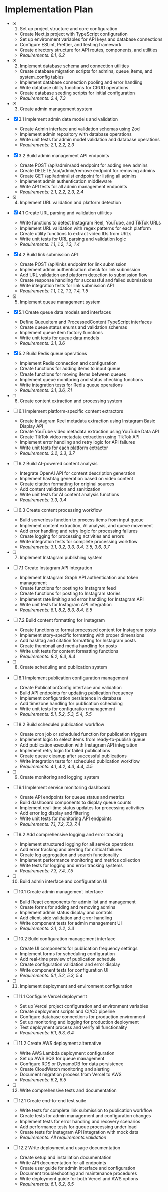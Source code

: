 # Implementation Plan

- [x] 1. Set up project structure and core configuration
  - Create Next.js project with TypeScript configuration
  - Set up environment variables for API keys and database connections
  - Configure ESLint, Prettier, and testing framework
  - Create directory structure for API routes, components, and utilities
  - _Requirements: 6.1, 6.2_

- [x] 2. Implement database schema and connection utilities
  - Create database migration scripts for admins, queue_items, and system_config tables
  - Implement database connection pooling and error handling
  - Write database utility functions for CRUD operations
  - Create database seeding scripts for initial configuration
  - _Requirements: 2.4, 7.3_

- [x] 3. Create admin management system
- [x] 3.1 Implement admin data models and validation
  - Create Admin interface and validation schemas using Zod
  - Implement admin repository with database operations
  - Write unit tests for admin model validation and database operations
  - _Requirements: 2.1, 2.2, 2.3_

- [x] 3.2 Build admin management API endpoints
  - Create POST /api/admin/add endpoint for adding new admins
  - Create DELETE /api/admin/remove endpoint for removing admins
  - Create GET /api/admin/list endpoint for listing all admins
  - Implement admin authentication middleware
  - Write API tests for all admin management endpoints
  - _Requirements: 2.1, 2.2, 2.3, 2.4_

- [x] 4. Implement URL validation and platform detection
- [x] 4.1 Create URL parsing and validation utilities
  - Write functions to detect Instagram Reel, YouTube, and TikTok URLs
  - Implement URL validation with regex patterns for each platform
  - Create utility functions to extract video IDs from URLs
  - Write unit tests for URL parsing and validation logic
  - _Requirements: 1.1, 1.2, 1.3, 1.4_

- [x] 4.2 Build link submission API
  - Create POST /api/links endpoint for link submission
  - Implement admin authentication check for link submission
  - Add URL validation and platform detection to submission flow
  - Create response handling for successful and failed submissions
  - Write integration tests for link submission API
  - _Requirements: 1.1, 1.2, 1.3, 1.4, 1.5_

- [x] 5. Implement queue management system
- [x] 5.1 Create queue data models and interfaces
  - Define QueueItem and ProcessedContent TypeScript interfaces
  - Create queue status enums and validation schemas
  - Implement queue item factory functions
  - Write unit tests for queue data models
  - _Requirements: 3.1, 3.6_

- [x] 5.2 Build Redis queue operations
  - Implement Redis connection and configuration
  - Create functions for adding items to input queue
  - Create functions for moving items between queues
  - Implement queue monitoring and status checking functions
  - Write integration tests for Redis queue operations
  - _Requirements: 3.1, 3.6, 7.1_

- [ ] 6. Create content extraction and processing system
- [ ] 6.1 Implement platform-specific content extractors
  - Create Instagram Reel metadata extraction using Instagram Basic Display API
  - Create YouTube video metadata extraction using YouTube Data API
  - Create TikTok video metadata extraction using TikTok API
  - Implement error handling and retry logic for API failures
  - Write unit tests for each platform extractor
  - _Requirements: 3.2, 3.3, 3.7_

- [ ] 6.2 Build AI-powered content analysis
  - Integrate OpenAI API for content description generation
  - Implement hashtag generation based on video content
  - Create citation formatting for original sources
  - Add content validation and sanitization
  - Write unit tests for AI content analysis functions
  - _Requirements: 3.3, 3.4_

- [ ] 6.3 Create content processing workflow
  - Build serverless function to process items from input queue
  - Implement content extraction, AI analysis, and queue movement
  - Add error handling and retry logic for processing failures
  - Create logging for processing activities and errors
  - Write integration tests for complete processing workflow
  - _Requirements: 3.1, 3.2, 3.3, 3.4, 3.5, 3.6, 3.7_

- [ ] 7. Implement Instagram publishing system
- [ ] 7.1 Create Instagram API integration
  - Implement Instagram Graph API authentication and token management
  - Create functions for posting to Instagram feed
  - Create functions for posting to Instagram stories
  - Implement rate limiting and error handling for Instagram API
  - Write unit tests for Instagram API integration
  - _Requirements: 8.1, 8.2, 8.3, 8.4, 8.5_

- [ ] 7.2 Build content formatting for Instagram
  - Create functions to format processed content for Instagram posts
  - Implement story-specific formatting with proper dimensions
  - Add hashtag and citation formatting for Instagram posts
  - Create thumbnail and media handling for posts
  - Write unit tests for content formatting functions
  - _Requirements: 8.2, 8.3, 8.4_

- [ ] 8. Create scheduling and publication system
- [ ] 8.1 Implement publication configuration management
  - Create PublicationConfig interface and validation
  - Build API endpoints for updating publication frequency
  - Implement configuration persistence in database
  - Add timezone handling for publication scheduling
  - Write unit tests for configuration management
  - _Requirements: 5.1, 5.2, 5.3, 5.4, 5.5_

- [ ] 8.2 Build scheduled publication workflow
  - Create cron job or scheduled function for publication triggers
  - Implement logic to select items from ready-to-publish queue
  - Add publication execution with Instagram API integration
  - Implement retry logic for failed publications
  - Create queue cleanup after successful publications
  - Write integration tests for scheduled publication workflow
  - _Requirements: 4.1, 4.2, 4.3, 4.4, 4.5_

- [ ] 9. Create monitoring and logging system
- [ ] 9.1 Implement service monitoring dashboard
  - Create API endpoints for queue status and metrics
  - Build dashboard components to display queue counts
  - Implement real-time status updates for processing activities
  - Add error log display and filtering
  - Write unit tests for monitoring API endpoints
  - _Requirements: 7.1, 7.2, 7.3, 7.4_

- [ ] 9.2 Add comprehensive logging and error tracking
  - Implement structured logging for all service operations
  - Add error tracking and alerting for critical failures
  - Create log aggregation and search functionality
  - Implement performance monitoring and metrics collection
  - Write tests for logging and error tracking systems
  - _Requirements: 7.3, 7.4, 7.5_

- [ ] 10. Build admin interface and configuration UI
- [ ] 10.1 Create admin management interface
  - Build React components for admin list and management
  - Create forms for adding and removing admins
  - Implement admin status display and controls
  - Add client-side validation and error handling
  - Write component tests for admin management UI
  - _Requirements: 2.1, 2.2, 2.3_

- [ ] 10.2 Build configuration management interface
  - Create UI components for publication frequency settings
  - Implement forms for scheduling configuration
  - Add real-time preview of publication schedule
  - Create configuration validation and error display
  - Write component tests for configuration UI
  - _Requirements: 5.1, 5.2, 5.3, 5.4_

- [ ] 11. Implement deployment and environment configuration
- [ ] 11.1 Configure Vercel deployment
  - Set up Vercel project configuration and environment variables
  - Create deployment scripts and CI/CD pipeline
  - Configure database connections for production environment
  - Set up monitoring and logging for production deployment
  - Test deployment process and verify all functionality
  - _Requirements: 6.1, 6.3, 6.4_

- [ ] 11.2 Create AWS deployment alternative
  - Write AWS Lambda deployment configuration
  - Set up AWS SQS for queue management
  - Configure RDS or DynamoDB for data persistence
  - Create CloudWatch monitoring and alerting
  - Document migration process from Vercel to AWS
  - _Requirements: 6.2, 6.5_

- [ ] 12. Write comprehensive tests and documentation
- [ ] 12.1 Create end-to-end test suite
  - Write tests for complete link submission to publication workflow
  - Create tests for admin management and configuration changes
  - Implement tests for error handling and recovery scenarios
  - Add performance tests for queue processing under load
  - Create tests for Instagram API integration with mock data
  - _Requirements: All requirements validation_

- [ ] 12.2 Write deployment and usage documentation
  - Create setup and installation documentation
  - Write API documentation for all endpoints
  - Create user guide for admin interface and configuration
  - Document troubleshooting and maintenance procedures
  - Write deployment guide for both Vercel and AWS options
  - _Requirements: 6.1, 6.2, 6.5_
